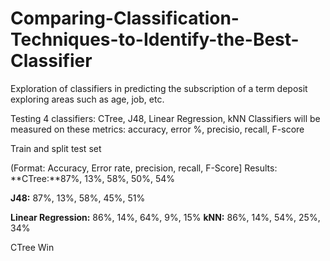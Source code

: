 # Comparing-Classification-Techniques-to-Identify-the-Best-Classifier
Exploration of classifiers in predicting the subscription of a term deposit exploring areas such as age, job, etc.

Testing 4 classifiers: CTree, J48, Linear Regression, kNN
Classifiers will be measured on these metrics: accuracy, error %, precisio, recall, F-score

Train and split test set 

(Format: Accuracy, Error rate, precision, recall, F-Score] Results: 
**CTree:**87%, 13%, 58%, 50%, 54%

**J48:** 87%, 13%, 58%, 45%, 51%

**Linear Regression:** 86%, 14%, 64%, 9%, 15%
**kNN:** 86%, 14%, 54%, 25%, 34%


CTree Win
